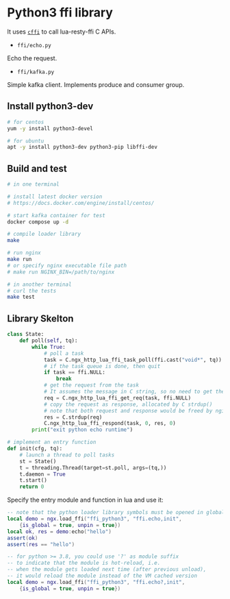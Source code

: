 # Python3 ffi library

It uses [`cffi`](https://cffi.readthedocs.io/) to call lua-resty-ffi C APIs.

* `ffi/echo.py`

Echo the request.

* `ffi/kafka.py`

Simple kafka client. Implements produce and consumer group.

## Install python3-dev

```bash
# for centos
yum -y install python3-devel

# for ubuntu
apt -y install python3-dev python3-pip libffi-dev
```

## Build and test

```bash
# in one terminal

# install latest docker version
# https://docs.docker.com/engine/install/centos/

# start kafka container for test
docker compose up -d

# compile loader library
make

# run nginx
make run
# or specify nginx executable file path
# make run NGINX_BIN=/path/to/nginx

# in another terminal
# curl the tests
make test
```

## Library Skelton

```python
class State:
    def poll(self, tq):
        while True:
            # poll a task
            task = C.ngx_http_lua_ffi_task_poll(ffi.cast("void*", tq))
            # if the task queue is done, then quit
            if task == ffi.NULL:
                break
            # get the request from the task
            # It assumes the message in C string, so no need to get the request length
            req = C.ngx_http_lua_ffi_get_req(task, ffi.NULL)
            # copy the request as response, allocated by C strdup()
            # note that both request and response would be freed by nginx
            res = C.strdup(req)
            C.ngx_http_lua_ffi_respond(task, 0, res, 0)
        print("exit python echo runtime")

# implement an entry function
def init(cfg, tq):
    # launch a thread to poll tasks
    st = State()
    t = threading.Thread(target=st.poll, args=(tq,))
    t.daemon = True
    t.start()
    return 0
```

Specify the entry module and function in lua and use it:

```lua
-- note that the python loader library symbols must be opened in global
local demo = ngx.load_ffi("ffi_python3", "ffi.echo,init",
    {is_global = true, unpin = true})
local ok, res = demo:echo("hello")
assert(ok)
assert(res == "hello")

-- for python >= 3.8, you could use '?' as module suffix
-- to indicate that the module is hot-reload, i.e.
-- when the module gets loaded next time (after previous unload),
-- it would reload the module instead of the VM cached version
local demo = ngx.load_ffi("ffi_python3", "ffi.echo?,init",
    {is_global = true, unpin = true})
```
